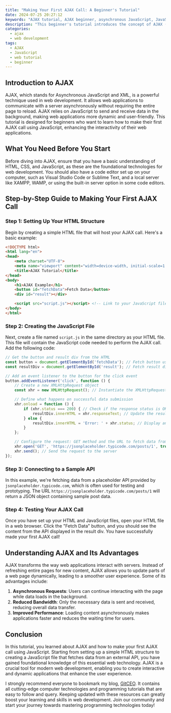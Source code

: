 ```yaml
---
title: "Making Your First AJAX Call: A Beginner's Tutorial"
date: 2024-07-25 20:27:12
keywords: "AJAX tutorial, AJAX beginner, asynchronous JavaScript, JavaScript XMLHttpRequest, web development"
description: "This beginner's tutorial introduces the concept of AJAX (Asynchronous JavaScript and XML) and guides you through making your first AJAX call. AJAX is a powerful technique used in web development to create interactive web applications without needing to reload the entire page. In this guide, you will learn what AJAX is, how it works, and step-by-step instructions to implement your first AJAX call using JavaScript. By the end of this tutorial, you will be able to fetch data asynchronously from a server, handle responses, and integrate the functionality into your web applications. Whether you're a novice or looking to brush up on your skills, this comprehensive guide provides clear explanations, practical examples, and best practices for using AJAX in modern web development."
categories:
  - ajax
  - web development
tags:
  - AJAX
  - JavaScript
  - web tutorial
  - beginner
---
```


## Introduction to AJAX

AJAX, which stands for Asynchronous JavaScript and XML, is a powerful technique used in web development. It allows web applications to communicate with a server asynchronously without requiring the entire page to reload. AJAX relies on JavaScript to send and receive data in the background, making web applications more dynamic and user-friendly. This tutorial is designed for beginners who want to learn how to make their first AJAX call using JavaScript, enhancing the interactivity of their web applications. 

<!-- more -->

## What You Need Before You Start

Before diving into AJAX, ensure that you have a basic understanding of HTML, CSS, and JavaScript, as these are the foundational technologies for web development. You should also have a code editor set up on your computer, such as Visual Studio Code or Sublime Text, and a local server like XAMPP, WAMP, or using the built-in server option in some code editors.

## Step-by-Step Guide to Making Your First AJAX Call

### Step 1: Setting Up Your HTML Structure

Begin by creating a simple HTML file that will host your AJAX call. Here's a basic example:

```html
<!DOCTYPE html>
<html lang="en">
<head>
    <meta charset="UTF-8">
    <meta name="viewport" content="width=device-width, initial-scale=1.0">
    <title>AJAX Tutorial</title>
</head>
<body>
    <h1>AJAX Example</h1>
    <button id="fetchData">Fetch Data</button>
    <div id="result"></div>

    <script src="script.js"></script> <!-- Link to your JavaScript file -->
</body>
</html>
```

### Step 2: Creating the JavaScript File

Next, create a file named `script.js` in the same directory as your HTML file. This file will contain the JavaScript code needed to perform the AJAX call. Add the following code:

```javascript
// Get the button and result div from the HTML
const button = document.getElementById('fetchData'); // Fetch button using its ID
const resultDiv = document.getElementById('result'); // Fetch result div using its ID

// Add an event listener to the button for the click event
button.addEventListener('click', function () {
    // Create a new XMLHttpRequest object
    const xhr = new XMLHttpRequest(); // Instantiate the XMLHttpRequest

    // Define what happens on successful data submission
    xhr.onload = function () {
        if (xhr.status === 200) { // Check if the response status is OK
            resultDiv.innerHTML = xhr.responseText; // Update the result div with the response text
        } else {
            resultDiv.innerHTML = 'Error: ' + xhr.status; // Display an error message if the status is not OK
        }
    };

    // Configure the request: GET method and the URL to fetch data from
    xhr.open('GET', 'https://jsonplaceholder.typicode.com/posts/1', true); // Prepare the GET request
    xhr.send(); // Send the request to the server
});
```

### Step 3: Connecting to a Sample API

In this example, we're fetching data from a placeholder API provided by `jsonplaceholder.typicode.com`, which is often used for testing and prototyping. The URL `https://jsonplaceholder.typicode.com/posts/1` will return a JSON object containing sample post data.

### Step 4: Testing Your AJAX Call

Once you have set up your HTML and JavaScript files, open your HTML file in a web browser. Click the "Fetch Data" button, and you should see the content from the API displayed in the result div. You have successfully made your first AJAX call!

## Understanding AJAX and Its Advantages

AJAX transforms the way web applications interact with servers. Instead of refreshing entire pages for new content, AJAX allows you to update parts of a web page dynamically, leading to a smoother user experience. Some of its advantages include:

1. **Asynchronous Requests**: Users can continue interacting with the page while data loads in the background.
2. **Reduced Bandwidth**: Only the necessary data is sent and received, reducing overall data transfer.
3. **Improved Performance**: Loading content asynchronously makes applications faster and reduces the waiting time for users.

## Conclusion

In this tutorial, you learned about AJAX and how to make your first AJAX call using JavaScript. Starting from setting up a simple HTML structure to creating a JavaScript file that fetches data from an external API, you have gained foundational knowledge of this essential web technology. AJAX is a crucial tool for modern web development, enabling you to create interactive and dynamic applications that enhance the user experience.

I strongly recommend everyone to bookmark my blog, [GitCEO](https://gitceo.com). It contains all cutting-edge computer technologies and programming tutorials that are easy to follow and query. Keeping updated with these resources can greatly boost your learning and skills in web development. Join our community and start your journey towards mastering programming technologies today!